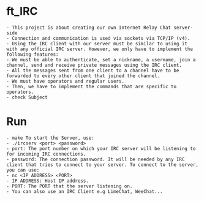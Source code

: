 # ft_IRC
    - This project is about creating our own Internet Relay Chat server-side
    - Connection and communication is used via sockets via TCP/IP (v4).
    - Using the IRC client with our server must be similar to using it with any official IRC server. However, we only have to implement the following features:
    - We must be able to authenticate, set a nickname, a username, join a channel, send and receive private messages using the IRC client.
    - All the messages sent from one client to a channel have to be forwarded to every other client that joined the channel.
    - We must have operators and regular users.
    - Then, we have to implement the commands that are specific to operators.
    - check Subject
# Run 
    - make To start the Server, use:
    - ./ircserv <port> <password>
    - port: The port number on which your IRC server will be listening to for incoming IRC connections.
    - password: The connection password. It will be needed by any IRC client that tries to connect to your server. To connect to the server, you can use:
    - nc <IP ADDRESS> <PORT>
    - IP ADDRESS: Host IP address.
    - PORT: The PORT that the server listening on.
    - You can also use an IRC Client e.g LimeChat, WeeChat...


